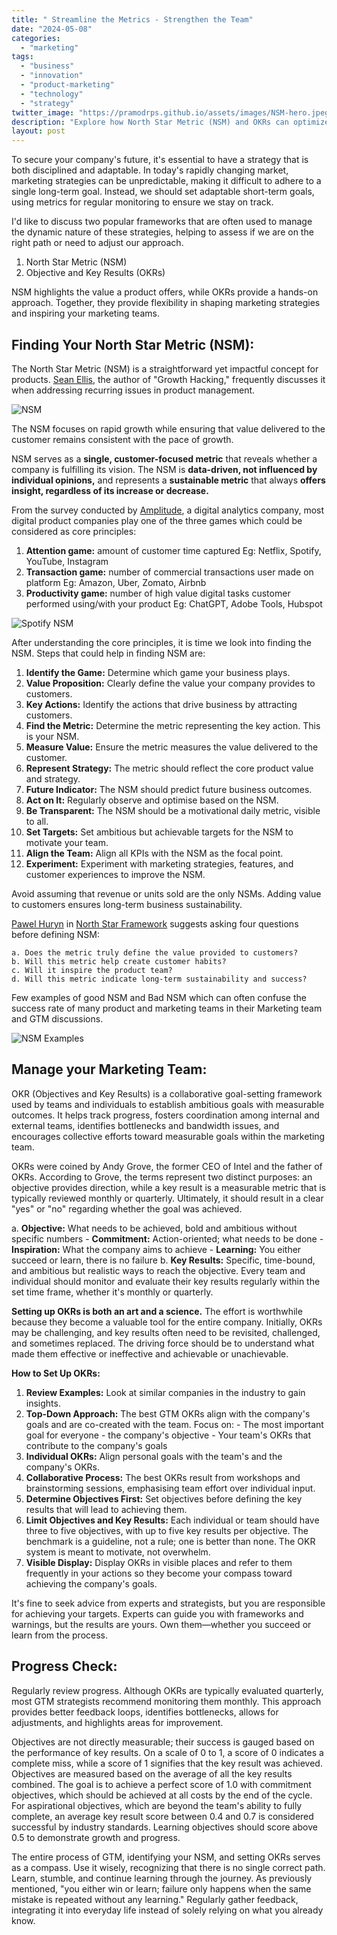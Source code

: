 ```yaml
---
title: " Streamline the Metrics - Strengthen the Team"
date: "2024-05-08"
categories: 
  - "marketing"
tags: 
  - "business"
  - "innovation"
  - "product-marketing"
  - "technology"
  - "strategy"
twitter_image: "https://pramodrps.github.io/assets/images/NSM-hero.jpeg"
description: "Explore how North Star Metric (NSM) and OKRs can optimize your marketing strategies and team alignment for better results."
layout: post
---
```


To secure your company's future, it's essential to have a strategy that is both disciplined and adaptable. In today's rapidly changing market, marketing strategies can be unpredictable, making it difficult to adhere to a single long-term goal. Instead, we should set adaptable short-term goals, using metrics for regular monitoring to ensure we stay on track.

I'd like to discuss two popular frameworks that are often used to manage the dynamic nature of these strategies, helping to assess if we are on the right path or need to adjust our approach.


1. North Star Metric (NSM)
2. Objective and Key Results (OKRs) 

NSM highlights the value a product offers, while OKRs provide a hands-on approach. Together, they provide flexibility in shaping marketing strategies and inspiring your marketing teams.

## Finding Your North Star Metric (NSM):
The North Star Metric (NSM) is a straightforward yet impactful concept for products. [Sean Ellis](https://www.linkedin.com/in/seanellis/), the author of "Growth Hacking," frequently discusses it when addressing recurring issues in product management.

![NSM](pramodrps/pramodrps.github.io/assets/images/NSM-hero.jpeg)

The NSM focuses on rapid growth while ensuring that value delivered to the customer remains consistent with the pace of growth.

NSM serves as a **single, customer-focused metric** that reveals whether a company is fulfilling its vision. The NSM is **data-driven, not influenced by individual opinions,** and represents a **sustainable metric** that always **offers insight, regardless of its increase or decrease.**

From the survey conducted by [Amplitude](https://amplitude.com/), a digital analytics company, most digital product companies play one of the three games which could be considered as core principles:

1. **Attention game:** amount of customer time captured
        Eg: Netflix, Spotify, YouTube, Instagram
2. **Transaction game:** number of commercial transactions user made on platform
        Eg: Amazon, Uber, Zomato, Airbnb
3. **Productivity game:** number of high value digital tasks customer performed using/with your product
        Eg: ChatGPT, Adobe Tools, Hubspot

![Spotify NSM](https://pramodrps.github.io/assets/images/spotifynsm.jpeg)

After understanding the core principles, it is time we look into finding the NSM. Steps that could help in finding NSM are:

1. **Identify the Game:** Determine which game your business plays.
2. **Value Proposition:** Clearly define the value your company provides to customers.
3. **Key Actions:** Identify the actions that drive business by attracting customers.
4. **Find the Metric:** Determine the metric representing the key action. This is your NSM.
5. **Measure Value:** Ensure the metric measures the value delivered to the customer.
6. **Represent Strategy:** The metric should reflect the core product value and strategy.
7. **Future Indicator:** The NSM should predict future business outcomes.
8. **Act on It:** Regularly observe and optimise based on the NSM.
9. **Be Transparent:** The NSM should be a motivational daily metric, visible to all.
10. **Set Targets:** Set ambitious but achievable targets for the NSM to motivate your team.
11. **Align the Team:** Align all KPIs with the NSM as the focal point.
12. **Experiment:** Experiment with marketing strategies, features, and customer experiences to improve the NSM.

Avoid assuming that revenue or units sold are the only NSMs. Adding value to customers ensures long-term business sustainability.

[Pawel Huryn](https://substack.com/@huryn) in [North Star Framework](https://www.productcompass.pm/p/the-north-star-framework-101) suggests asking four questions before defining NSM:

    a. Does the metric truly define the value provided to customers?
    b. Will this metric help create customer habits?
    c. Will it inspire the product team?
    d. Will this metric indicate long-term sustainability and success?

Few examples of good NSM and Bad NSM which can often confuse the success rate of many product and marketing teams in their Marketing team and GTM discussions. 

![NSM Examples](https://pramodrps.github.io/assets/images/nsmexamples.webp)

## Manage your Marketing Team: 

OKR (Objectives and Key Results) is a collaborative goal-setting framework used by teams and individuals to establish ambitious goals with measurable outcomes. It helps track progress, fosters coordination among internal and external teams, identifies bottlenecks and bandwidth issues, and encourages collective efforts toward measurable goals within the marketing team.

OKRs were coined by Andy Grove, the former CEO of Intel and the father of OKRs. According to Grove, the terms represent two distinct purposes: an objective provides direction, while a key result is a measurable metric that is typically reviewed monthly or quarterly. Ultimately, it should result in a clear "yes" or "no" regarding whether the goal was achieved.

a. **Objective:** What needs to be achieved, bold and ambitious without specific numbers
        - **Commitment:** Action-oriented; what needs to be done
        - **Inspiration:** What the company aims to achieve
        - **Learning:** You either succeed or learn, there is no failure
b. **Key Results:** Specific, time-bound, and ambitious but realistic ways to reach the objective. Every team and individual should monitor and evaluate their key results regularly within the set time frame, whether it's monthly or quarterly.

**Setting up OKRs is both an art and a science.** The effort is worthwhile because they become a valuable tool for the entire company. Initially, OKRs may be challenging, and key results often need to be revisited, challenged, and sometimes replaced. The driving force should be to understand what made them effective or ineffective and achievable or unachievable.

**How to Set Up OKRs:**

1. **Review Examples:** Look at similar companies in the industry to gain insights.
2. **Top-Down Approach:** The best GTM OKRs align with the company's goals and are co-created with the team. Focus on:
        - The most important goal for everyone - the company's objective
        - Your team's OKRs that contribute to the company's goals
3. **Individual OKRs:** Align personal goals with the team's and the company's OKRs.
4. **Collaborative Process:** The best OKRs result from workshops and brainstorming sessions, emphasising team effort over individual input.
5. **Determine Objectives First:** Set objectives before defining the key results that will lead to achieving them.
6. **Limit Objectives and Key Results:** Each individual or team should have three to five objectives, with up to five key results per objective. The benchmark is a guideline, not a rule; one is better than none. The OKR system is meant to motivate, not overwhelm.
7. **Visible Display:** Display OKRs in visible places and refer to them frequently in your actions so they become your compass toward achieving the company's goals.

It's fine to seek advice from experts and strategists, but you are responsible for achieving your targets. Experts can guide you with frameworks and warnings, but the results are yours. Own them—whether you succeed or learn from the process.

## Progress Check:

Regularly review progress. Although OKRs are typically evaluated quarterly, most GTM strategists recommend monitoring them monthly. This approach provides better feedback loops, identifies bottlenecks, allows for adjustments, and highlights areas for improvement.

Objectives are not directly measurable; their success is gauged based on the performance of key results. On a scale of 0 to 1, a score of 0 indicates a complete miss, while a score of 1 signifies that the key result was achieved.
Objectives are measured based on the average of all the key results combined. The goal is to achieve a perfect score of 1.0 with commitment objectives, which should be achieved at all costs by the end of the cycle. For aspirational objectives, which are beyond the team's ability to fully complete, an average key result score between 0.4 and 0.7 is considered successful by industry standards. Learning objectives should score above 0.5 to demonstrate growth and progress.

The entire process of GTM, identifying your NSM, and setting OKRs serves as a compass. Use it wisely, recognizing that there is no single correct path. Learn, stumble, and continue learning through the journey. As previously mentioned, "you either win or learn; failure only happens when the same mistake is repeated without any learning." Regularly gather feedback, integrating it into everyday life instead of solely relying on what you already know.


